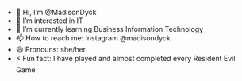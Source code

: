 - 👋 Hi, I’m @MadisonDyck
- 👀 I’m interested in IT
- 🌱 I’m currently learning Business Information Technology
- 📫 How to reach me: Instagram @madisondyck
- 😄 Pronouns: she/her
- ⚡ Fun fact: I have played and almost completed every Resident Evil Game 


